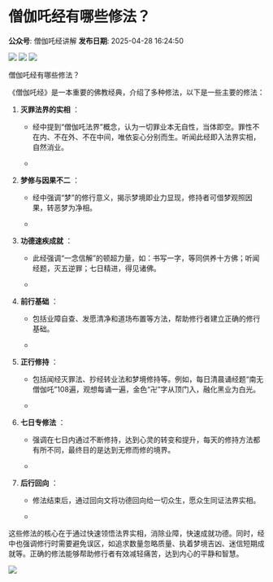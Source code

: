 # 僧伽吒经有哪些修法？

**公众号**: 僧伽吒经讲解
**发布日期**: 2025-04-28 16:24:50

<img src='https://mmbiz.qpic.cn/sz_mmbiz_gif/1vb6W9zwoiach6RrIdUSnSoS2YuzCkqKrBRwXHestKAc2gs5RQjVSmCICKlErkZhE0dElusVFMaNr0HHkGRdDvw/640?wx_fmt=gif&from=appmsg' />

<img src='https://mmbiz.qpic.cn/sz_mmbiz_jpg/1vb6W9zwoiach6RrIdUSnSoS2YuzCkqKrU7ILy3NbicSicBLano0Be8fVMeDwhQAiaTeVYTxNLA6yOaYE8skeSBRtA/640?wx_fmt=jpeg&from=appmsg' />

<img src='https://mmbiz.qpic.cn/sz_mmbiz_png/1vb6W9zwoiae58nho0OswiazibZtIChXxGiaIJJfZj2wouIvQSZx9fZDQksK4VzgjaZ593KbyXLS5ugI9XbUxnbTibw/640?wx_fmt=png&from=appmsg' />

僧伽吒经有哪些修法？

  


《僧伽吒经》是一本重要的佛教经典，介绍了多种修法，以下是一些主要的修法：

  


  1. **灭罪法界的实相** ：

     * 经中提到“僧伽吒法界”概念，认为一切罪业本无自性，当体即空。罪性不在内、不在外、不在中间，唯依妄心分别而生。听闻此经即入法界实相，自然消业。

     *   


  2. **梦修与因果不二** ：

     * 经中强调“梦”的修行意义，揭示梦境即业力显现，修持者可借梦观照因果，转恶梦为净相。

     *   


  3. **功德速疾成就** ：

     * 此经强调“一念信解”的顿超力量，如：书写一字，等同供养十方佛；听闻经题，灭五逆罪；七日精进，得见诸佛。

     *   


  4. **前行基础** ：

     * 包括业障自查、发愿清净和道场布置等方法，帮助修行者建立正确的修行基础。

     *   


  5. **正行修持** ：

     * 包括闻经灭罪法、抄经转业法和梦境修持等。例如，每日清晨诵经题“南无僧伽吒”108遍，观想每诵一遍，金色“卍”字从顶门入，融化黑业为白光。

     *   


  6. **七日专修法** ：

     * 强调在七日内通过不断修持，达到心灵的转变和提升，每天的修持方法都有所不同，最终目的是达到无修而修的境界。

     *   


  7. **后行回向** ：

     * 修法结束后，通过回向文将功德回向给一切众生，愿众生同证法界实相。

     * 


这些修法的核心在于通过快速领悟法界实相，消除业障，快速成就功德。同时，经中也强调修行时需要避免误区，如追求数量忽略质量、执着梦境吉凶、迷信短期成就等。正确的修法能够帮助修行者有效减轻痛苦，达到内心的平静和智慧。

  


<img src='https://mmbiz.qpic.cn/sz_mmbiz_jpg/1vb6W9zwoiach6RrIdUSnSoS2YuzCkqKrRoqxzJSQhuVSjVH6pMv1px1iaFyoKgVuLwlTmvLIuCGVHvESPXj6ia9A/640?wx_fmt=jpeg&from=appmsg' />